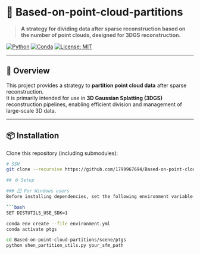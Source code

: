 # 🧩 Based-on-point-cloud-partitions

> **A strategy for dividing data after sparse reconstruction based on the number of point clouds, designed for 3DGS reconstruction.**

[![Python](https://img.shields.io/badge/Python-3.8+-blue.svg)](https://www.python.org/)
[![Conda](https://img.shields.io/badge/Conda-Environment-green.svg)](https://docs.conda.io/)
[![License: MIT](https://img.shields.io/badge/License-MIT-yellow.svg)](LICENSE)

---

## 📖 Overview

This project provides a strategy to **partition point cloud data** after sparse reconstruction.  
It is primarily intended for use in **3D Gaussian Splatting (3DGS)** reconstruction pipelines, enabling efficient division and management of large-scale 3D data.

---

## 📦 Installation

Clone this repository (including submodules):

```bash
# SSH
git clone --recursive https://github.com/1799967694/Based-on-point-cloud-partitions.git

## ⚙️ Setup

### 🪟 For Windows users
Before installing dependencies, set the following environment variable:

```bash
SET DISTUTILS_USE_SDK=1

conda env create --file environment.yml
conda activate ptgs

cd Based-on-point-cloud-partitions/scene/ptgs
python shen_partition_utils.py your_sfm_path
